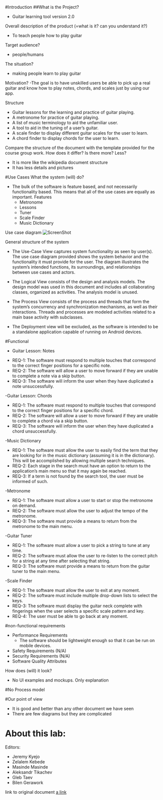 #Introduction
##What is the Project?

- Guitar learning tool version 2.0

Overall description of the product (=what is it? can you understand it?)
- To teach people how to play guitar

Target audience?
- people/humans

The situation?
- making people learn to play guitar

Motivation?
-The goal is to have unskilled users be able to pick up a 
 real guitar and know how to play notes, chords, and scales
 just by using our app.

Structure
- Guitar lessons for the learning and practice of guitar playing.
- A metronome for practice of guitar playing.
- A list of music terminology to aid the unfamiliar user.
- A tool to aid in the tuning of a user’s guitar.
- A scale finder to display different guitar scales for the user to learn.
- A chord finder to display chords for the user to learn.

Compare the structure of the document with the template provided for the course group work. 
How does it differ? Is there more? Less? 
- It is more like the wikipedia document structure
- It has less details and pictures


#Use Cases
What the system (will) do?
- The bulk of the software is feature based, and not necessarily functionality based. 
This means that all of the use cases are equally as important.
Features
  * Metronome 
  * Lessons
  * Tuner
  * Scale Finder
  * Music Dictionary
  
  
Use case diagram
![ScreenShot](https://users.metropolia.fi/~jeremyk/SoftEng/UC1.JPG)


General structure of the system
- The Use-Case View captures system functionality as seen by user(s).
The use case diagram provided shows the system behavior and the functionality it 
must provide for the user. The diagram illustrates the system’s intended functions, its surroundings,
and relationships between use cases and actors.

- The Logical View consists of the design and analysis models. 
The design model was used in this document and includes all collaborating 
classes, organized as activities. The analysis model is unused.

- The Process View consists of the process and threads that form the 
system’s concurrency and synchronization mechanisms, as well as their interactions. 
Threads and processes are modeled activities related to a main base activity with subclasses.

- The Deployment view will be excluded, as the software is intended 
to be a standalone application capable of running on Android devices.
 

#Functional 
- Guitar Lesson: Notes
* REQ-1: The software must respond to multiple touches that correspond to the 
      correct finger positions for a specific note.
* REQ-2: The software will allow a user to move forward if they are unable to complete a note via a skip button.
* REQ-3: The software will inform the user when they have duplicated a note unsuccessfully.

-Guitar Lesson: Chords
* REQ-1: The software must respond to multiple touches that correspond to the correct finger 
    positions for a specific chord.
* REQ-2: The software will allow a user to move forward if they are unable to complete a chord via a skip button.
* REQ-3: The software will inform the user when they have duplicated a chord unsuccessfully.

-Music Dictionary
* REQ-1: The software must allow the user to easily find the term that they are looking for in the music dictionary (assuming it is in the dictionary). This will be accomplished by allowing multiple search techniques.
* REQ-2: Each stage in the search must have an option to return to the application’s
  main menu so that it may again be reached.
* REQ-3: If a term is not found by the search tool, the user must be informed of such.

-Metronome
* REQ-1: The software must allow a user to start or stop the metronome on demand. 
* REQ-2: The software must allow the user to adjust the tempo of the metronome.
* REQ-3: The software must provide a means to return from the metronome to the main menu.

-Guitar Tuner
* REQ-1: The software must allow a user to pick a string to tune at any time.
* REQ-2: The software must allow the user to re-listen to the correct pitch for a string at 
  any time after selecting that string.
* REQ-3: The software must provide a means to return from the guitar tuner to the main menu.


-Scale Finder
* REQ-1: The software must allow the user to exit at any moment.
* REQ-2: The software must include multiple drop-down lists to select the keys.
* REQ-3: The software must display the guitar neck complete with fingerings when the user selects a specific scale pattern and key.
* REQ-4: The user must be able to go back at any moment.

#non-functional requirements
- Performance Requirements
  * The software should be lightweight enough so that it can be run on mobile devices.
- Safety Requirements (N/A)
- Security Requirements (N/A)
- Software Quality Attributes


How does (will) it look?
- No UI examples and mockups. Only explanation

#No Process model

#Our point of view
- It is good and better than any other document we have seen
- There are few diagrams but they are complicated


# About this lab:

Editors: 
- Jeremy Kyejo
- Zelalem Kebede
- Masinde Masinde
- Aleksandr Tikachev
- Gleb Taev
- Bilen Gerawork


link to original document
[a link](http://johnthomasolson.com/uploads/3/2/0/1/3201775/team4_d3a.pdf)
